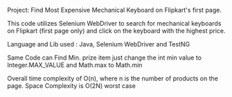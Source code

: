 Project: Find Most Expensive Mechanical Keyboard on Flipkart's first page.

This code utilizes Selenium WebDriver to search for mechanical keyboards on Flipkart (first page only) and 
click on the keyboard with the highest price.

Language and Lib used : 
Java, Selenium WebDriver and TestNG



Same Code can Find Min. prize item just change the int min value to Integer.MAX_VALUE and Math.max to Math.min


Overall time complexity of O(n), where n is the number of products on the page.
Space Complexity is O(2N)  worst case
